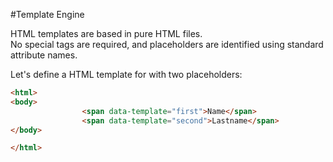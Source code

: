 #Template Engine

HTML templates are based in pure HTML files.  
No special tags are required, and placeholders are identified using standard attribute names.

Let's define a HTML template for with two placeholders:

``` HTML
<html>
<body>
				<span data-template="first">Name</span>
				<span data-template="second">Lastname</span>
</body>

</html>
```
